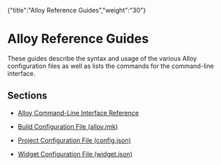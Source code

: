 {"title":"Alloy Reference Guides","weight":"30"} 

# Alloy Reference Guides

These guides describe the syntax and usage of the various Alloy configuration files as well as lists the commands for the command-line interface.

## Sections

*   [Alloy Command-Line Interface Reference](/docs/appc/Alloy_Framework/Alloy_How-tos/Alloy_Reference_Guides/Alloy_Command-Line_Interface_Reference/)
    
*   [Build Configuration File (alloy.jmk)](/docs/appc/Alloy_Framework/Alloy_How-tos/Alloy_Reference_Guides/Build_Configuration_File_(alloy.jmk)/)
    
*   [Project Configuration File (config.json)](/docs/appc/Alloy_Framework/Alloy_How-tos/Alloy_Reference_Guides/Project_Configuration_File_(config.json)/)
    
*   [Widget Configuration File (widget.json)](/docs/appc/Alloy_Framework/Alloy_How-tos/Alloy_Reference_Guides/Widget_Configuration_File_(widget.json)/)
